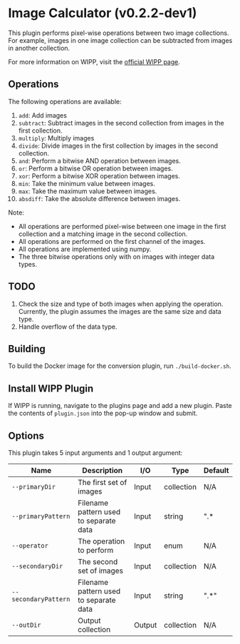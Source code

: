 # Image Calculator (v0.2.2-dev1)

This plugin performs pixel-wise operations between two image collections.
For example, images in one image collection can be subtracted from images in another collection.

For more information on WIPP, visit the [official WIPP page](https://isg.nist.gov/deepzoomweb/software/wipp).

## Operations

The following operations are available:

1. `add`: Add images
2. `subtract`: Subtract images in the second collection from images in the first collection.
3. `multiply`: Multiply images
4. `divide`: Divide images in the first collection by images in the second collection.
5. `and`: Perform a bitwise AND operation between images.
6. `or`: Perform a bitwise OR operation between images.
7. `xor`: Perform a bitwise XOR operation between images.
8. `min`: Take the minimum value between images.
9. `max`: Take the maximum value between images.
10. `absdiff`: Take the absolute difference between images.

Note:

- All operations are performed pixel-wise between one image in the first collection and a matching image in the second collection.
- All operations are performed on the first channel of the images.
- All operations are implemented using numpy.
- The three bitwise operations only with on images with integer data types.

## TODO

1. Check the size and type of both images when applying the operation. Currently, the plugin assumes the images are the same size and data type.
2. Handle overflow of the data type.

## Building

To build the Docker image for the conversion plugin, run `./build-docker.sh`.

## Install WIPP Plugin

If WIPP is running, navigate to the plugins page and add a new plugin. Paste the
contents of `plugin.json` into the pop-up window and submit.

## Options

This plugin takes 5 input arguments and
1 output argument:

| Name                 | Description                            | I/O    | Type       | Default |
| -------------------- | -------------------------------------- | ------ | ---------- | ------- |
| `--primaryDir`       | The first set of images                | Input  | collection | N/A     |
| `--primaryPattern`   | Filename pattern used to separate data | Input  | string     | ".*     |
| `--operator`         | The operation to perform               | Input  | enum       | N/A     |
| `--secondaryDir`     | The second set of images               | Input  | collection | N/A     |
| `--secondaryPattern` | Filename pattern used to separate data | Input  | string     | ".*"    |
| `--outDir`           | Output collection                      | Output | collection | N/A     |
